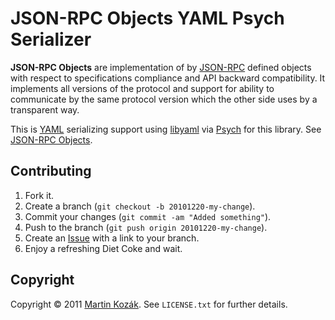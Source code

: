 JSON-RPC Objects YAML Psych Serializer
======================================

**JSON-RPC Objects** are implementation of by [JSON-RPC][1] defined 
objects with respect to specifications compliance and API backward 
compatibility. It implements all versions of the protocol and support 
for ability to communicate by the same protocol version which the 
other side uses by a transparent way.

This is [YAML][11] serializing support using [libyaml][12] via 
[Psych][13] for this library. See [JSON-RPC Objects][2].


Contributing
------------

1. Fork it.
2. Create a branch (`git checkout -b 20101220-my-change`).
3. Commit your changes (`git commit -am "Added something"`).
4. Push to the branch (`git push origin 20101220-my-change`).
5. Create an [Issue][6] with a link to your branch.
6. Enjoy a refreshing Diet Coke and wait.


Copyright
---------

Copyright &copy; 2011 [Martin Kozák][7]. See `LICENSE.txt` for
further details.

[1]: http://en.wikipedia.org/wiki/JSON-RPC
[2]: https://github.com/martinkozak/json-rpc-objects
[6]: http://github.com/martinkozak/json-rpc-objects-yaml/issues
[7]: http://www.martinkozak.net/

[11]: http://yaml.org/
[12]: http://pyyaml.org/wiki/LibYAML
[13]: http://github.com/tenderlove/psych
